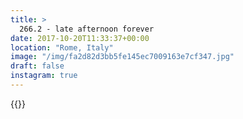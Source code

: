 ```yaml
---
title: >
  266.2 - late afternoon forever
date: 2017-10-20T11:33:37+00:00
location: "Rome, Italy"
image: "/img/fa2d82d3bb5fe145ec7009163e7cf347.jpg"
draft: false
instagram: true
---
```


{{<photo src="/img/fa2d82d3bb5fe145ec7009163e7cf347.jpg">}}
